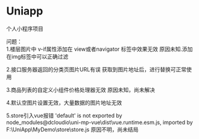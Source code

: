 # Uniapp
个人小程序项目

问题：  
  1.楼层图片中  v-if属性添加在 view或者navigator 标签中效果无效
    原因未知.添加在img标签中可以正确过滤
  
  2.接口服务器返回的分类页图片URL有误
    获取到图片地址后，进行替换可正常使用
    
  3.商品列表的自定义小组件价格处理器无效
    原因未知，尚未解决
   
  4.默认空图片设置无效，大量数据的图片地址无效

  5.store引入vue报错
  'default' is not exported by node_modules\@dcloudio\uni-mp-vue\dist\vue.runtime.esm.js, imported by F:\UniApp\MyDemo\store\store.js
  原因不明，尚未结局
